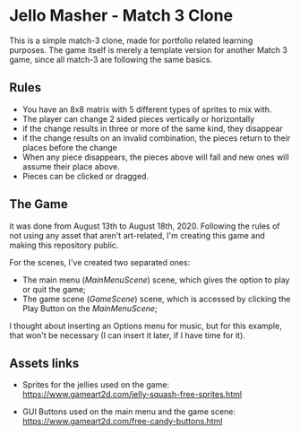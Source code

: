 # Jello Masher - Match 3 Clone

This is a simple match-3 clone, made for portfolio related learning purposes. The game itself is merely a template version for another Match 3 game, since all match-3 are following the same basics.

## Rules

- You have an 8x8 matrix with 5 different types of sprites to mix with. 
- The player can change 2 sided pieces vertically or horizontally
- if the change results in three or more of the same kind, they disappear
- if the change results on an invalid combination, the pieces return to their places before the change
- When any piece disappears, the pieces above will fall and new ones will assume their place above.
- Pieces can be clicked or dragged.

## The Game

it was done from August 13th to August 18th, 2020. Following the rules of not using any asset that aren't art-related, I'm creating this game and making this repository public.

For the scenes, I've created two separated ones:

- The main menu (_MainMenuScene_) scene, which gives the option to play or quit the game;
- The game scene (_GameScene_) scene, which is accessed by clicking the Play Button on the _MainMenuScene_;

I thought about inserting an Options menu for music, but for this example, that won't be necessary (I can insert it later, if I have time for it).

## Assets links

- Sprites for the jellies used on the game: https://www.gameart2d.com/jelly-squash-free-sprites.html

- GUI Buttons used on the main menu and the game scene: https://www.gameart2d.com/free-candy-buttons.html 